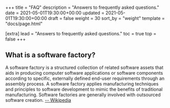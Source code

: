 +++
title = "FAQ"
description = "Answers to frequently asked questions."
date = 2021-05-01T19:30:00+00:00
updated = 2021-05-01T19:30:00+00:00
draft = false
weight = 30
sort_by = "weight"
template = "docs/page.html"

[extra]
lead = "Answers to frequently asked questions."
toc = true
top = false
+++

## What is a software factory?

A software factory is a structured collection of related software assets that
aids in producing computer software applications or software components
according to specific, externally defined end-user requirements through an
assembly process. A software factory applies manufacturing techniques and
principles to software development to mimic the benefits of traditional
manufacturing. Software factories are generally involved with outsourced
software creation.
[-- Wikipedia](https://en.wikipedia.org/wiki/Software_factory)

